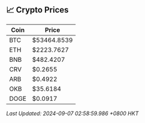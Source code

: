 ## 📈 Crypto Prices

| Coin | Price |
| ---- | ----- |
| BTC | $53464.8539 |
| ETH | $2223.7627 |
| BNB | $482.4207 |
| CRV | $0.2655 |
| ARB | $0.4922 |
| OKB | $35.6184 |
| DOGE | $0.0917 |

_Last Updated: 2024-09-07 02:58:59.986 +0800 HKT_